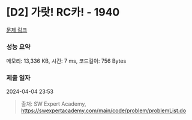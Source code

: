 # [D2] 가랏! RC카! - 1940 

[문제 링크](https://swexpertacademy.com/main/code/problem/problemDetail.do?contestProbId=AV5PjMgaALgDFAUq) 

### 성능 요약

메모리: 13,336 KB, 시간: 7 ms, 코드길이: 756 Bytes

### 제출 일자

2024-04-04 23:53



> 출처: SW Expert Academy, https://swexpertacademy.com/main/code/problem/problemList.do